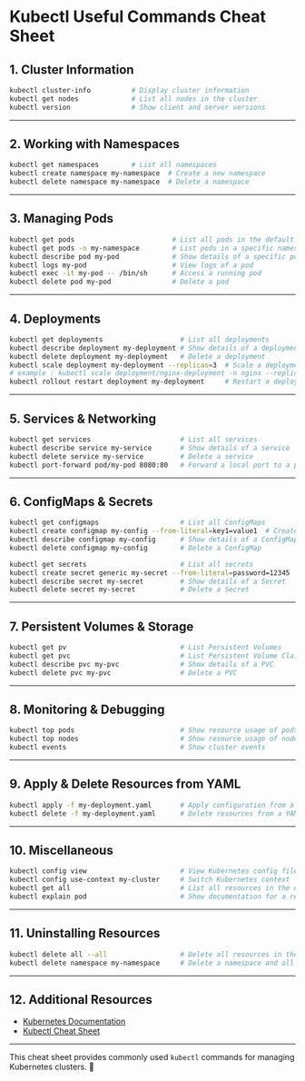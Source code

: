 # Kubectl Useful Commands Cheat Sheet

## 1. Cluster Information
```bash
kubectl cluster-info          # Display cluster information
kubectl get nodes             # List all nodes in the cluster
kubectl version               # Show client and server versions
```

---

## 2. Working with Namespaces
```bash
kubectl get namespaces        # List all namespaces
kubectl create namespace my-namespace  # Create a new namespace
kubectl delete namespace my-namespace  # Delete a namespace
```

---

## 3. Managing Pods
```bash
kubectl get pods                        # List all pods in the default namespace
kubectl get pods -n my-namespace        # List pods in a specific namespace
kubectl describe pod my-pod             # Show details of a specific pod
kubectl logs my-pod                     # View logs of a pod
kubectl exec -it my-pod -- /bin/sh      # Access a running pod
kubectl delete pod my-pod               # Delete a pod
```

---

## 4. Deployments
```bash
kubectl get deployments                   # List all deployments
kubectl describe deployment my-deployment # Show details of a deployment
kubectl delete deployment my-deployment   # Delete a deployment
kubectl scale deployment my-deployment --replicas=3  # Scale a deployment
# example : kubectl scale deployment/nginx-deployment -n nginx --replicas=5
kubectl rollout restart deployment my-deployment     # Restart a deployment
```

---

## 5. Services & Networking
```bash
kubectl get services                      # List all services
kubectl describe service my-service       # Show details of a service
kubectl delete service my-service         # Delete a service
kubectl port-forward pod/my-pod 8080:80   # Forward a local port to a pod
```

---

## 6. ConfigMaps & Secrets
```bash
kubectl get configmaps                    # List all ConfigMaps
kubectl create configmap my-config --from-literal=key1=value1  # Create a ConfigMap
kubectl describe configmap my-config      # Show details of a ConfigMap
kubectl delete configmap my-config        # Delete a ConfigMap

kubectl get secrets                       # List all secrets
kubectl create secret generic my-secret --from-literal=password=12345  # Create a Secret
kubectl describe secret my-secret         # Show details of a Secret
kubectl delete secret my-secret           # Delete a Secret
```

---

## 7. Persistent Volumes & Storage
```bash
kubectl get pv                            # List Persistent Volumes
kubectl get pvc                           # List Persistent Volume Claims
kubectl describe pvc my-pvc               # Show details of a PVC
kubectl delete pvc my-pvc                 # Delete a PVC
```

---

## 8. Monitoring & Debugging
```bash
kubectl top pods                          # Show resource usage of pods
kubectl top nodes                         # Show resource usage of nodes
kubectl events                            # Show cluster events
```

---

## 9. Apply & Delete Resources from YAML
```bash
kubectl apply -f my-deployment.yaml       # Apply configuration from a YAML file
kubectl delete -f my-deployment.yaml      # Delete resources from a YAML file
```

---

## 10. Miscellaneous
```bash
kubectl config view                       # View Kubernetes config file
kubectl config use-context my-cluster     # Switch Kubernetes context
kubectl get all                           # List all resources in the default namespace
kubectl explain pod                       # Show documentation for a resource
```

---

## 11. Uninstalling Resources
```bash
kubectl delete all --all                  # Delete all resources in the current namespace
kubectl delete namespace my-namespace     # Delete a namespace and all its resources
```

---

## 12. Additional Resources
- [Kubernetes Documentation](https://kubernetes.io/docs/)
- [Kubectl Cheat Sheet](https://kubernetes.io/docs/reference/kubectl/cheatsheet/)

---

This cheat sheet provides commonly used `kubectl` commands for managing Kubernetes clusters. 🚀
